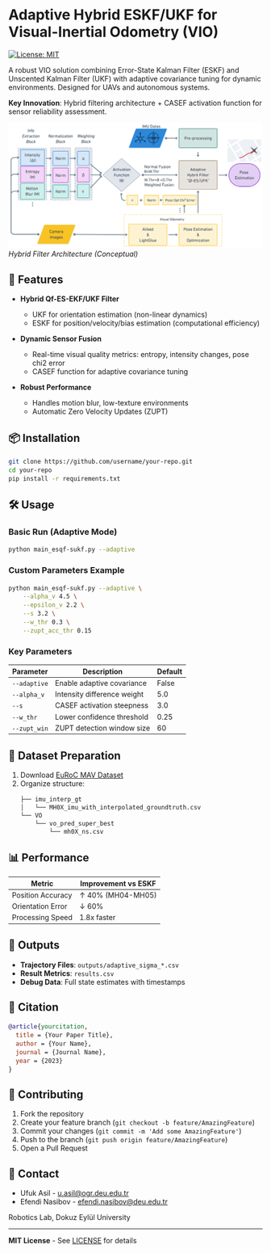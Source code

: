 # Adaptive Hybrid ESKF/UKF for Visual-Inertial Odometry (VIO)

[![License: MIT](https://img.shields.io/badge/License-MIT-blue.svg)](https://opensource.org/licenses/MIT)

A robust VIO solution combining Error-State Kalman Filter (ESKF) and Unscented Kalman Filter (UKF) with adaptive covariance tuning for dynamic environments. Designed for UAVs and autonomous systems.

**Key Innovation**: Hybrid filtering architecture + CASEF activation function for sensor reliability assessment.

![System Architecture](images/diagram.png)  
*Hybrid Filter Architecture (Conceptual)*

## 🚀 Features
- **Hybrid Qf-ES-EKF/UKF Filter**  
  - UKF for orientation estimation (non-linear dynamics)
  - ESKF for position/velocity/bias estimation (computational efficiency)
  
- **Dynamic Sensor Fusion**  
  - Real-time visual quality metrics: entropy, intensity changes, pose chi2 error
  - CASEF function for adaptive covariance tuning

- **Robust Performance**  
  - Handles motion blur, low-texture environments
  - Automatic Zero Velocity Updates (ZUPT)

## 📦 Installation
```bash
git clone https://github.com/username/your-repo.git
cd your-repo
pip install -r requirements.txt
```

## 🛠️ Usage
### Basic Run (Adaptive Mode)
```bash
python main_esqf-sukf.py --adaptive
```

### Custom Parameters Example
```bash
python main_esqf-sukf.py --adaptive \
    --alpha_v 4.5 \
    --epsilon_v 2.2 \
    --s 3.2 \
    --w_thr 0.3 \
    --zupt_acc_thr 0.15
```

### Key Parameters
| Parameter       | Description                          | Default |
|-----------------|--------------------------------------|---------|
| `--adaptive`    | Enable adaptive covariance          | False   |
| `--alpha_v`     | Intensity difference weight         | 5.0     |
| `--s`           | CASEF activation steepness          | 3.0     |
| `--w_thr`       | Lower confidence threshold           | 0.25    |
| `--zupt_win`    | ZUPT detection window size          | 60      |

## 📂 Dataset Preparation
1. Download [EuRoC MAV Dataset](https://projects.asl.ethz.ch/datasets/doku.php?id=kmavvisualinertialdatasets)
2. Organize structure:
   ```
   ├── imu_interp_gt
   │   └── MH0X_imu_with_interpolated_groundtruth.csv
   └── VO
       └── vo_pred_super_best
           └── mh0X_ns.csv
   ```

## 📊 Performance
| Metric              | Improvement vs ESKF |
|---------------------|---------------------|
| Position Accuracy   | ↑ 40% (MH04-MH05)   |
| Orientation Error   | ↓ 60%               |
| Processing Speed    | 1.8x faster         |

## 📄 Outputs
- **Trajectory Files**: `outputs/adaptive_sigma_*.csv`
- **Result Metrics**: `results.csv`
- **Debug Data**: Full state estimates with timestamps

## 📜 Citation
```bibtex
@article{yourcitation,
  title = {Your Paper Title},
  author = {Your Name},
  journal = {Journal Name},
  year = {2023}
}
```

## 🤝 Contributing
1. Fork the repository
2. Create your feature branch (`git checkout -b feature/AmazingFeature`)
3. Commit your changes (`git commit -m 'Add some AmazingFeature'`)
4. Push to the branch (`git push origin feature/AmazingFeature`)
5. Open a Pull Request

## 📧 Contact
- Ufuk Asil - [u.asil@ogr.deu.edu.tr](mailto:u.asil@ogr.deu.edu.tr)
- Efendi Nasibov - [efendi.nasibov@deu.edu.tr](mailto:efendi.nasibov@deu.edu.tr)

Robotics Lab, Dokuz Eylül University

---

**MIT License** - See [LICENSE](LICENSE) for details